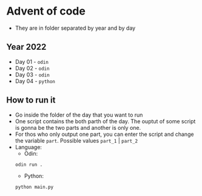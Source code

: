 # Advent of code
- They are in folder separated by year and by day

## Year 2022
- Day 01 - `odin`
- Day 02 - `odin`
- Day 03 - `odin`
- Day 04 - `python`

## How to run it
- Go inside the folder of the day that you want to run
- One script contains the both parth of the day. The ouptut of some script is gonna be the two parts and another is only one.
- For thos who only output one part, you can enter the script and change the variable `part`. Possible values `part_1` | `part_2`
- Language:
    - Odin:
    ```console
    odin run .
    ```
    - Python:
    ```console
    python main.py
    ```
